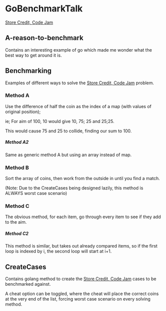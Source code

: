 # GoBenchmarkTalk

[Store Credit, Code Jam](https://code.google.com/codejam/contest/351101/dashboard)

## A-reason-to-benchmark

Contains an interesting example of go which made me wonder what the best way to get around it is.

## Benchmarking

Examples of different ways to solve the [Store Credit, Code Jam](https://code.google.com/codejam/contest/351101/dashboard) problem.
### Method A

Use the difference of half the coin as the index of a map (with values of original position);

ie; For aim of 100, 10 would give 10, 75; 25 and 25;25.

This would cause 75 and 25 to collide, finding our sum to 100.
##### Method A2

Same as generic method A but using an array instead of map.
### Method B

Sort the array of coins, then work from the outside in until you find a match.

(Note: Due to the CreateCases being designed lazily, this method is ALWAYS worst case scenario)

### Method C

The obvious method, for each item, go through every item to see if they add to the aim.

##### Method C2

This method is similar, but takes out already compared items, so if the first loop is indexed by i, the second loop will start at i+1.

## CreateCases

Contains golang method to create the [Store Credit, Code Jam](https://code.google.com/codejam/contest/351101/dashboard) cases to be benchmarked against.

A cheat option can be toggled, where the cheat will place the correct coins at the very end of the list, forcing worst case scenario on every solving method.
